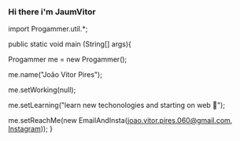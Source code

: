### Hi there i'm **JaumVitor** 

import Progammer.util.*; 

public static void main (String[] args){

  Progammer me = new Progammer(); 
  
  me.name("João Vitor Pires");
  
  me.setWorking(null);
  
  me.setLearning("learn new techonologies and starting on web 🌱");
  
  me.setReachMe(new EmailAndInsta(joao.vitor.pires.060@gmail.com, [Instagram](https://www.instagram.com/jaum.vitor_kng/)));
}
